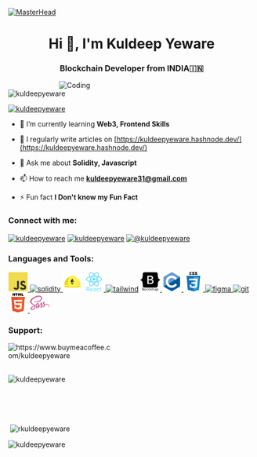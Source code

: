 [![MasterHead](https://user-images.githubusercontent.com/83532405/221625925-e82636c3-7187-440d-ba05-fdd7d0e72141.png)](https://kuldeepyeware.com)
<h1 align="center">Hi 👋, I'm Kuldeep Yeware</h1>
<h3 align="center">Blockchain Developer from INDIA🇮🇳</h3>
<img align="right" alt="Coding" width ="400" src="https://cdn.dribbble.com/users/1162077/screenshots/3848914/programmer.gif">

<p align="left"> <img src="https://komarev.com/ghpvc/?username=kuldeepyeware&label=Profile%20views&color=0e75b6&style=flat" alt="kuldeepyeware" /> </p>


<p align="left"> <a href="https://twitter.com/kuldeepyeware" target="blank"><img src="https://img.shields.io/twitter/follow/kuldeepyeware?logo=twitter&style=for-the-badge" alt="kuldeepyeware" /></a> </p>

- 🌱 I’m currently learning **Web3, Frontend Skills**

- 📝 I regularly write articles on [https://kuldeepyeware.hashnode.dev/](https://kuldeepyeware.hashnode.dev/)

- 💬 Ask me about **Solidity, Javascript**

- 📫 How to reach me **kuldeepyeware31@gmail.com**

- ⚡ Fun fact **I Don't know my Fun Fact**

<h3 align="left">Connect with me:</h3>
<p align="left">
<a href="https://twitter.com/kuldeepyeware" target="blank"><img align="center" src="https://raw.githubusercontent.com/rahuldkjain/github-profile-readme-generator/master/src/images/icons/Social/twitter.svg" alt="kuldeepyeware" height="30" width="40" /></a>
<a href="https://linkedin.com/in/kuldeepyeware" target="blank"><img align="center" src="https://raw.githubusercontent.com/rahuldkjain/github-profile-readme-generator/master/src/images/icons/Social/linked-in-alt.svg" alt="kuldeepyeware" height="30" width="40" /></a>
<a href="https://hashnode.com/@kuldeepyeware" target="blank"><img align="center" src="https://user-images.githubusercontent.com/62628408/142336756-befa8376-e6ad-4770-8c3c-1503867af95a.png" alt="@kuldeepyeware" height="30" width="40" /></a>
</p>

<h3 align="left">Languages and Tools:</h3>
<p align="left"> <a href="https://developer.mozilla.org/en-US/docs/Web/JavaScript" target="_blank" rel="noreferrer"> <img src="https://raw.githubusercontent.com/devicons/devicon/master/icons/javascript/javascript-original.svg" alt="javascript" width="40" height="40"/> </a> <a href="https://soliditylang.org/" target="_blank" rel="noreferrer"> <img src="https://upload.vectorlogo.zone/logos/ethereum_solidity/images/a716e883-fdc5-44ac-b5be-64e401232a50.svg" alt="solidity" width="40" height="40"/></a><a href="https://hardhat.org/" target="_blank" rel="noreferrer"> <img src="https://raw.githubusercontent.com/vscode-icons/vscode-icons/master/icons/file_type_hardhat.svg" alt="hardhat" width="40" height="40"/></a>
<a href="https://reactjs.org/" target="_blank" rel="noreferrer"> <img src="https://raw.githubusercontent.com/devicons/devicon/master/icons/react/react-original-wordmark.svg" alt="react" width="40" height="40"/> </a> 
<a href="https://tailwindcss.com/" target="_blank" rel="noreferrer"> <img src="https://www.vectorlogo.zone/logos/tailwindcss/tailwindcss-icon.svg" alt="tailwind" width="40" height="40"/></a>
<a href="https://getbootstrap.com" target="_blank" rel="noreferrer"> <img src="https://raw.githubusercontent.com/devicons/devicon/master/icons/bootstrap/bootstrap-plain-wordmark.svg" alt="bootstrap" width="40" height="40"/> </a> <a href="https://www.cprogramming.com/" target="_blank" rel="noreferrer"> <img src="https://raw.githubusercontent.com/devicons/devicon/master/icons/c/c-original.svg" alt="c" width="40" height="40"/> </a> <a href="https://www.w3schools.com/css/" target="_blank" rel="noreferrer"> <img src="https://raw.githubusercontent.com/devicons/devicon/master/icons/css3/css3-original-wordmark.svg" alt="css3" width="40" height="40"/> </a> <a href="https://www.figma.com/" target="_blank" rel="noreferrer"> <img src="https://www.vectorlogo.zone/logos/figma/figma-icon.svg" alt="figma" width="40" height="40"/> </a> <a href="https://git-scm.com/" target="_blank" rel="noreferrer"> <img src="https://www.vectorlogo.zone/logos/git-scm/git-scm-icon.svg" alt="git" width="40" height="40"/> </a> <a href="https://www.w3.org/html/" target="_blank" rel="noreferrer"> <img src="https://raw.githubusercontent.com/devicons/devicon/master/icons/html5/html5-original-wordmark.svg" alt="html5" width="40" height="40"/> </a> <a href="https://sass-lang.com" target="_blank" rel="noreferrer"> <img src="https://raw.githubusercontent.com/devicons/devicon/master/icons/sass/sass-original.svg" alt="sass" width="40" height="40"/> </a> </p>

<h3 align="left">Support:</h3>
<p><a href="https://www.buymeacoffee.com/https://www.buymeacoffee.com/kuldeepyeware"> <img align="left" src="https://cdn.buymeacoffee.com/buttons/v2/default-yellow.png" height="50" width="210" alt="https://www.buymeacoffee.com/kuldeepyeware" /></a></p><br><br>
<br>

<p><img align="left" src="https://github-readme-stats.vercel.app/api/top-langs?username=kuldeepyeware&show_icons=true&locale=en&layout=compact&theme=tokyonight" alt="kuldeepyeware" /></p>
<br>
<br>
<br>
<br>
<br>

<p>&nbsp;<img align="center" src="https://github-readme-stats.vercel.app/api?username=kuldeepyeware&show_icons=true&locale=en&theme=tokyonight" alt="rkuldeepyeware" /></p>

<p><img align="center" src="https://github-readme-streak-stats.herokuapp.com/?user=kuldeepyeware&&theme=tokyonight" alt="kuldeepyeware" /></p>
